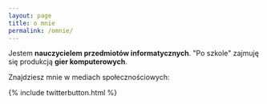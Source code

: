 ```yaml
---
layout: page
title: o mnie
permalink: /omnie/
---
```


Jestem **nauczycielem przedmiotów informatycznych**.
"Po szkole" zajmuję się produkcją **gier komputerowych**.

Znajdziesz mnie w mediach społecznościowych:

{% include twitterbutton.html %}

